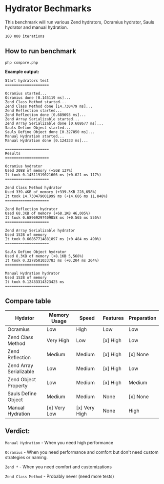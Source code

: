 # Hydrator Bechmarks

This benchmark will run various Zend hydrators, Ocramius hydrator, Sauls hydrator
and manual hydration.

`100 000 iterations`

## How to run benchmark

```
php compare.php
```

**Example output:**
```
Start hydrators test
====================

Ocramius started...
Ocramius done [0.145119 ms]...
Zend Class Method started...
Zend Class Method done [14.730479 ms]...
Zend Reflection started...
Zend Reflection done [0.689693 ms]...
Zend Array Serializable started...
Zend Array Serializable done [0.608677 ms]...
Sauls Define Object started...
Sauls Define Object done [0.327850 ms]...
Manual Hydration started...
Manual Hydration done [0.124333 ms]...

====================
Results
====================

Ocramius hydrator
Used 208B of memory (+56B 137%)
It took 0.14511919021606 ms (+0.021 ms 117%)
====================

Zend Class Method hydrator
Used 339.4KB of memory (+339.3KB 228,658%)
It took 14.730479001999 ms (+14.606 ms 11,848%)
====================

Zend Reflection hydrator
Used 68.3KB of memory (+68.1KB 46,005%)
It took 0.68969297409058 ms (+0.565 ms 555%)
====================

Zend Array Serializable hydrator
Used 152B of memory 
It took 0.60867714881897 ms (+0.484 ms 490%)
====================

Sauls Define Object hydrator
Used 8.3KB of memory (+8.1KB 5,568%)
It took 0.3278501033783 ms (+0.204 ms 264%)
====================

Manual Hydration hydrator
Used 152B of memory 
It took 0.12433314323425 ms 
====================
```
## Compare table

| Hydator | Memory Usage | Speed | Features | Preparation |
|---|---|---|---|---|
| Ocramius  | Low | High | Low | Low |
| Zend Class Method |  Very High | Low | [x] High | Low |
| Zend Reflection |  Medium | Medium | [x] High | [x] None |
| Zend Array Serializable |  Low | Medium | [x] High | Low |
| Zend Object Property |  Low | Medium | [x] High | Medium |
| Sauls Define Object |  Medium | Medium | None | [x] None |
| Manual Hydration |  [x] Very Low | [x] Very High | None | High |

## Verdict:

`Manual Hydration` - When you need high performance

`Ocramius` - When you need performance and comfort but don't need custom strategies or naming.

`Zend *` - When you need comfort and customizations

`Zend Class Method` - Probably never (need more tests)
